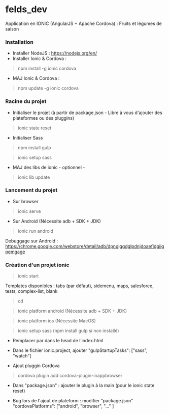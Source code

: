 # felds_dev
Application en IONIC (AngularJS + Apache Cordova) : Fruits et légumes de saison

### Installation
* Installer NodeJS : https://nodejs.org/en/
* Installer Ionic & Cordova :

> npm install -g ionic cordova

* MAJ Ionic & Cordova :

> npm update -g ionic cordova

### Racine du projet

* Initialiser le projet (à partir de package.json - Libre à vous d'ajouter des plateformes ou des pluggins)

> ionic state reset

* Initialiser Sass

> npm install gulp

> ionic setup sass 

* MAJ des libs de ionic - optionnel -

> ionic lib update

### Lancement du projet

* Sur browser

> ionic serve

* Sur Android (Nécessite adb + SDK + JDK)

> ionic run android

Debuggage sur Android : https://chrome.google.com/webstore/detail/adb/dpngiggdglpdnjdoaefidgiigpemgage


### Création d'un projet ionic

> ionic start <nomProjet> <templates>

Templates disponibles : tabs (par défaut), sidemenu, maps, salesforce, tests, complex-list, blank

> cd <nomProjet>

> ionic platform android (Nécessite adb + SDK + JDK)

> ionic platform ios (Nécessite MacOS)

> ionic setup sass (npm install gulp si non installé)

*	Remplacer <link href="lib/ionic/css/ionic.css" rel="stylesheet"> par <link href="css/ionic.app.css" rel="stylesheet"> dans le head de l’index.html

*	Dans le fichier ionic.project, ajouter "gulpStartupTasks": ["sass", "watch"]

* Ajout pluggin Cordova

> cordova plugin add cordova-plugin-inappbrowser

* Dans "package.json" : ajouter le plugin à la main (pour le ionic state reset)

* Bug lors de l'ajout de plateform : modifier "package.json" "cordovaPlatforms": ["android", "browser", "..." ]
